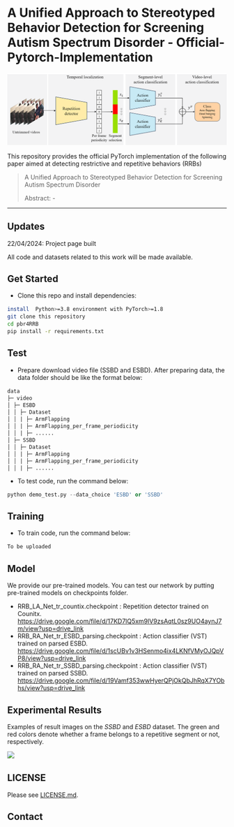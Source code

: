 # A Unified Approach to Stereotyped Behavior Detection for Screening Autism Spectrum Disorder - Official-Pytorch-Implementation

<img src="fig_architecture.png" width="1000">


This repository provides the official PyTorch implementation of the following paper aimed at detecting restrictive and repetitive behaviors (RRBs)


> A Unified Approach to Stereotyped Behavior Detection for Screening Autism Spectrum Disorder
>
> Abstract: -

---

## Updates
22/04/2024: Project page built

All code and datasets related to this work will be made available. 

## Get Started
- Clone this repo and install dependencies:
```bash
install  Python>=3.8 environment with PyTorch>=1.8
git clone this repository
cd pbr4RRB
pip install -r requirements.txt
```

## Test
- Prepare download video file (SSBD and ESBD).
After preparing data, the data folder should be like the format below:

```
data
├─ video
│ ├─ ESBD    
│ │ ├─ Dataset
│ │ | ├─ ArmFlapping
│ │ | ├─ ArmFlapping_per_frame_periodicity
│ │ | ├─ ......
│ ├─ SSBD    
│ │ ├─ Dataset
│ │ | ├─ ArmFlapping
│ │ | ├─ ArmFlapping_per_frame_periodicity
│ │ | ├─ ......

```

- To test code, run the command below:
```python
python demo_test.py --data_choice 'ESBD' or 'SSBD'
```

## Training
- To train code, run the command below:
```python
To be uploaded
```

## Model

We provide our pre-trained models. 
You can test our network by putting pre-trained models on checkpoints folder.
- RRB_LA_Net_tr_countix.checkpoint : Repetition detector trained on Counitx.
https://drive.google.com/file/d/17KD7lQ5xm9lV9zsAqtL0sz9UO4aynJ7m/view?usp=drive_link
- RRB_RA_Net_tr_ESBD_parsing.checkpoint : Action classifier (VST) trained on parsed ESBD.
https://drive.google.com/file/d/1scUBv1v3HSenmo4ix4LKNfVMyOJQpVP8/view?usp=drive_link
- RRB_RA_Net_tr_SSBD_parsing.checkpoint : Action classifier (VST) trained on parsed SSBD.
https://drive.google.com/file/d/19Vamf353wwHyerQPjOkQbJhRqX7YObhs/view?usp=drive_link



## Experimental Results

Examples of result images on the *SSBD* and *ESBD* dataset. 
The green and red colors denote whether a frame belongs to a repetitive segment or not, respectively.

<img src="fig_result.png" width="1000">

## LICENSE
Please see [LICENSE.md](../LICENSE.md).

## Contact
<!--If you have any question or comment, please email <ch.yoo@etri.re.kr>.
-->
